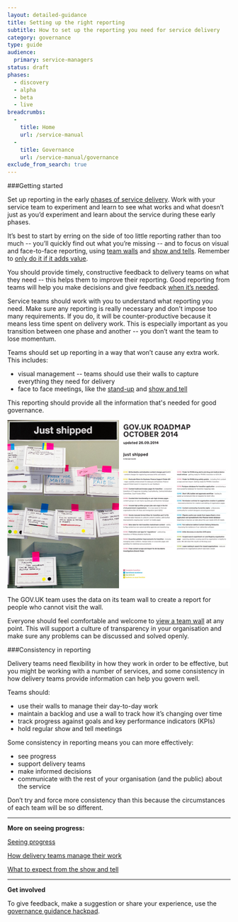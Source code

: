 ```yaml
---
layout: detailed-guidance
title: Setting up the right reporting
subtitle: How to set up the reporting you need for service delivery
category: governance
type: guide
audience:
  primary: service-managers
status: draft
phases:
  - discovery
  - alpha
  - beta
  - live
breadcrumbs:
  -
    title: Home
    url: /service-manual
  -
    title: Governance
    url: /service-manual/governance
exclude_from_search: true
---
```


###Getting started

Set up reporting in the early [phases of service delivery](/service-manual/phases). Work with your service team to experiment and learn to see what works and what doesn’t just as you’d experiment and learn about the service during these early phases.

It’s best to start by erring on the side of too little reporting rather than too much -- you’ll quickly find out what you’re missing -- and to focus on visual and face-to-face reporting, using [team walls](/service-manual/governance/how-delivery-teams-manage-their-work) and [show and tells](/service-manual/governance/what-to-expect-from-the-show-and-tell). Remember to [only do it if it adds value](/service-manual/governance/governance-principles#only-do-it-if-it-adds-value).

You should provide timely, constructive feedback to delivery teams on what they need -- this helps them to improve their reporting. Good reporting from teams will help you make decisions and give feedback [when it’s needed](/service-manual/governance/governance-principles#decisions-when-theyre-needed-at-the-right-level).

Service teams should work with you to understand what reporting you need. Make sure any reporting is really necessary and don't impose too many requirements. If you do, it will be counter-productive because it means less time spent on delivery work. This is especially important as you transition between one phase and another -- you don’t want the team to lose momentum. 

Teams should set up reporting in a way that won’t cause any extra work. This includes:

+ visual management -- teams should use their walls to capture everything they need for delivery
+ face to face meetings, like the [stand-up](/service-manual/agile/features-of-agile#daily-stand-up) and [show and tell](/service-manual/governance/what-to-expect-from-the-show-and-tell)

This reporting should provide all the information that's needed for good governance.

<img src="/service-manual/assets/images/governance/wall-combined.jpg" alt="The GOV.UK team uses the data on its team wall to create a report for people who cannot visit the wall"/>

The GOV.UK team uses the data on its team wall to create a report for people who cannot visit the wall.


Everyone should feel comfortable and welcome to [view a team wall](/service-manual/governance/how-delivery-teams-manage-their-work) at any point. This will support a culture of transparency in your organisation and make sure any problems can be discussed and solved openly.

###Consistency in reporting

Delivery teams need flexibility in how they work in order to be effective, but you might be working with a number of services, and some consistency in how delivery teams provide information can help you govern well.

Teams should:

+ use their walls to manage their day-to-day work
+ maintain a backlog and use a wall to track how it’s changing over time
+ track progress against goals and key performance indicators (KPIs)
+ hold regular show and tell meetings

Some consistency in reporting means you can more effectively: 

+ see progress
+ support delivery teams
+ make informed decisions 
+ communicate with the rest of your organisation (and the public) about the service

Don’t try and force more consistency than this because the circumstances of each team will be so different. 

<hr>

**More on seeing progress:**

[Seeing progress](/service-manual/governance/seeing-progress)

[How delivery teams manage their work](/service-manual/governance/how-delivery-teams-manage-their-work)

[What to expect from the show and tell](/service-manual/governance/what-to-expect-from-the-show-and-tell)

<hr>

**Get involved**

To give feedback, make a suggestion or share your experience, use the [governance guidance hackpad](https://gds-governance-guidance.hackpad.com/Setting-up-the-right-reporting-dYLZ1y9k6QZ).
